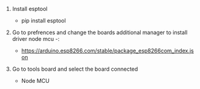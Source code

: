 1. Install esptool
    * pip install esptool

2. Go to prefrences and change the boards additional manager to install driver node mcu -:
    * https://arduino.esp8266.com/stable/package_esp8266com_index.json 

3. Go to tools board and select the board connected 
    * Node MCU 

